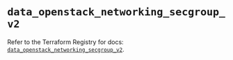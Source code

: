 # `data_openstack_networking_secgroup_v2`

Refer to the Terraform Registry for docs: [`data_openstack_networking_secgroup_v2`](https://registry.terraform.io/providers/terraform-provider-openstack/openstack/1.54.1/docs/data-sources/networking_secgroup_v2).
